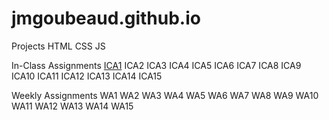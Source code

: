 # jmgoubeaud.github.io

Projects
    HTML
    CSS
    JS

In-Class Assignments
    [ICA1](https://github.com/jmgoubeaud/jmgoubeaud.github.io/blob/1f97f5925cc8c7a25a7da83b245e05ac76dc9560/index.html)
    ICA2
    ICA3
    ICA4
    ICA5
    ICA6
    ICA7
    ICA8
    ICA9
    ICA10
    ICA11
    ICA12
    ICA13
    ICA14
    ICA15

Weekly Assignments
    WA1
    WA2
    WA3
    WA4
    WA5
    WA6
    WA7
    WA8
    WA9
    WA10
    WA11
    WA12
    WA13
    WA14
    WA15
